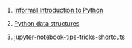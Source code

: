 1. [Informal Introduction to Python](https://docs.python.org/3/tutorial/introduction.html#lists)

2. [Python data structures](http://interactivepython.org/runestone/static/pythonds/Introduction/GettingStartedwithData.html#tab-sequence)

3. [jupyter-notebook-tips-tricks-shortcuts](https://www.dataquest.io/blog/jupyter-notebook-tips-tricks-shortcuts/)
